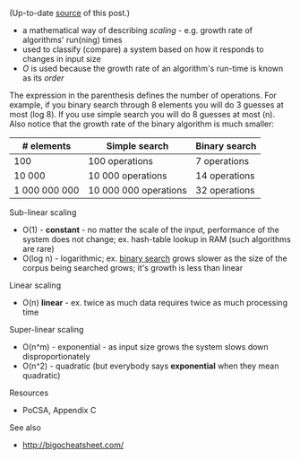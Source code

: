 (Up-to-date [source](https://github.com/jreisinger/blog/blob/master/posts/big-o-notation.md) of this post.)

* a mathematical way of describing *scaling* - e.g. growth rate of algorithms' run(ning) times
* used to classify (compare) a system based on how it responds to changes in input size
* *O* is used because the growth rate of an algorithm's run-time is known as its
    *order*

The expression in the parenthesis defines the number of operations. For example, if you binary search through 8 elements you will do 3 guesses at most (log 8). If you use simple search you will do 8 guesses at most (n). Also notice that the growth rate of the binary algorithm is much smaller:

| # elements    | Simple search         | Binary search |
|---------------|-----------------------|---------------|
| 100           | 100 operations        | 7 operations  |
| 10 000        | 10 000 operations     | 14 operations |
| 1 000 000 000 | 10 000 000 operations | 32 operations |

Sub-linear scaling
* O(1) - **constant** - no matter the scale of the input, performance of the system
    does not change; ex. hash-table lookup in RAM (such algorithms are rare)
* O(log n) - logarithmic; ex. [binary search](https://github.com/jreisinger/algorithms-with-perl/blob/master/binary-search) grows slower as the size of the corpus being searched grows; it's growth is less than linear

Linear scaling
* O(n) **linear** - ex. twice as much data requires twice as much processing time

Super-linear scaling
* O(n^m) - exponential - as input size grows the system slows down
    disproportionately
* O(n^2) - quadratic (but everybody says **exponential** when they mean quadratic)

Resources

* PoCSA, Appendix C

See also

* http://bigocheatsheet.com/
